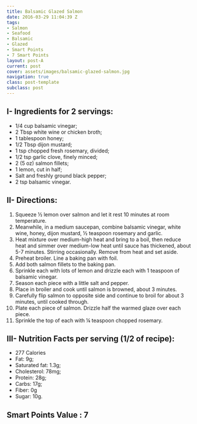 ```yaml
---
title: Balsamic Glazed Salmon
date: 2016-03-29 11:04:39 Z
tags:
- Salmon
- Seafood
- Balsamic
- Glazed
- Smart Points
- 7 Smart Points
layout: post-A
current: post
cover: assets/images/balsamic-glazed-salmon.jpg
navigation: true
class: post-template
subclass: post
---
```


## I- Ingredients for 2 servings:

* 1/4 cup balsamic vinegar;
* 2 Tbsp white wine or chicken broth;
* 1 tablespoon honey;
* 1/2 Tbsp dijon mustard;
* 1 tsp chopped fresh rosemary, divided;
* 1/2 tsp garlic clove, finely minced;
* 2 (5 oz) salmon fillets;
* 1 lemon, cut in half;
* Salt and freshly ground black pepper;
* 2 tsp balsamic vinegar.

## II- Directions:

1. Squeeze ½ lemon over salmon and let it rest 10 minutes at room temperature.
1. Meanwhile, in a medium saucepan, combine balsamic vinegar, white wine, honey, dijon mustard, ½ teaspoon rosemary and garlic.
1. Heat mixture over medium-high heat and bring to a boil, then reduce heat and simmer over medium-low heat until sauce has thickened, about 5-7 minutes. Stirring occasionally. Remove from heat and set aside.
1. Preheat broiler. Line a baking pan with foil.
1. Add both salmon fillets to the baking pan.
1. Sprinkle each with lots of lemon and drizzle each with 1 teaspoon of balsamic vinegar.
1. Season each piece with a little salt and pepper.
1. Place in broiler and cook until salmon is browned, about 3 minutes.
1. Carefully flip salmon to opposite side and continue to broil for about 3 minutes, until cooked through.
1. Plate each piece of salmon. Drizzle half the warmed glaze over each piece.
1. Sprinkle the top of each with ¼ teaspoon chopped rosemary.

## III- Nutrition Facts per serving (1/2 of recipe):

* 277 Calories
* Fat: 9g;
* Saturated fat: 1.3g;
* Cholesterol: 78mg;
* Protein: 28g;
* Carbs: 17g;
* Fiber: 0g
* Sugar: 10g.

## Smart Points Value : 7
